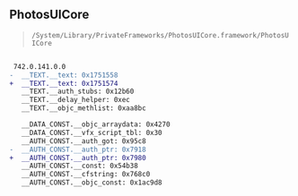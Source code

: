 ## PhotosUICore

> `/System/Library/PrivateFrameworks/PhotosUICore.framework/PhotosUICore`

```diff

 742.0.141.0.0
-  __TEXT.__text: 0x1751558
+  __TEXT.__text: 0x1751574
   __TEXT.__auth_stubs: 0x12b60
   __TEXT.__delay_helper: 0xec
   __TEXT.__objc_methlist: 0xaa8bc

   __DATA_CONST.__objc_arraydata: 0x4270
   __DATA_CONST.__vfx_script_tbl: 0x30
   __AUTH_CONST.__auth_got: 0x95c8
-  __AUTH_CONST.__auth_ptr: 0x7918
+  __AUTH_CONST.__auth_ptr: 0x7980
   __AUTH_CONST.__const: 0x54b38
   __AUTH_CONST.__cfstring: 0x768c0
   __AUTH_CONST.__objc_const: 0x1ac9d8

```

